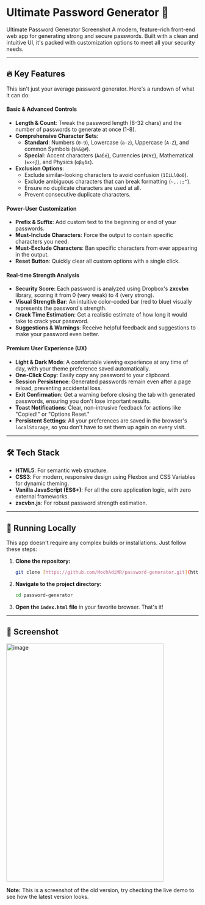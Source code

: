 # Ultimate Password Generator 🔐

Ultimate Password Generator Screenshot A modern, feature-rich front-end web app for generating strong and secure passwords. Built with a clean and intuitive UI, it's packed with customization options to meet all your security needs.

---

## 🔥 Key Features

This isn't just your average password generator. Here's a rundown of what it can do:

#### **Basic & Advanced Controls**
* **Length & Count**: Tweak the password length (8-32 chars) and the number of passwords to generate at once (1-8).
* **Comprehensive Character Sets**:
    * **Standard**: Numbers (`0-9`), Lowercase (`a-z`), Uppercase (`A-Z`), and common Symbols (`$%&@#`).
    * **Special**: Accent characters (`ÁáÉé`), Currencies (`₽€¥£`), Mathematical (`±×÷∫`), and Physics (`αβγδε`).
* **Exclusion Options**:
    * Exclude similar-looking characters to avoid confusion (`1IiLlOo0`).
    * Exclude ambiguous characters that can break formatting (`~,.:;^`).
    * Ensure no duplicate characters are used at all.
    * Prevent consecutive duplicate characters.

#### **Power-User Customization**
* **Prefix & Suffix**: Add custom text to the beginning or end of your passwords.
* **Must-Include Characters**: Force the output to contain specific characters you need.
* **Must-Exclude Characters**: Ban specific characters from ever appearing in the output.
* **Reset Button**: Quickly clear all custom options with a single click.

#### **Real-time Strength Analysis**
* **Security Score**: Each password is analyzed using Dropbox's **zxcvbn** library, scoring it from 0 (very weak) to 4 (very strong).
* **Visual Strength Bar**: An intuitive color-coded bar (red to blue) visually represents the password's strength.
* **Crack Time Estimation**: Get a realistic estimate of how long it would take to crack your password.
* **Suggestions & Warnings**: Receive helpful feedback and suggestions to make your password even better.

#### **Premium User Experience (UX)**
* **Light & Dark Mode**: A comfortable viewing experience at any time of day, with your theme preference saved automatically.
* **One-Click Copy**: Easily copy any password to your clipboard.
* **Session Persistence**: Generated passwords remain even after a page reload, preventing accidental loss.
* **Exit Confirmation**: Get a warning before closing the tab with generated passwords, ensuring you don't lose important results.
* **Toast Notifications**: Clear, non-intrusive feedback for actions like "Copied!" or "Options Reset."
* **Persistent Settings**: All your preferences are saved in the browser's `localStorage`, so you don't have to set them up again on every visit.

---

## 🛠️ Tech Stack

* **HTML5**: For semantic web structure.
* **CSS3**: For modern, responsive design using Flexbox and CSS Variables for dynamic theming.
* **Vanilla JavaScript (ES6+)**: For all the core application logic, with zero external frameworks.
* **zxcvbn.js**: For robust password strength estimation.

---

## 🚀 Running Locally

This app doesn't require any complex builds or installations. Just follow these steps:

1.  **Clone the repository:**
    ```bash
    git clone [https://github.com/MochAdiMR/password-generator.git](https://github.com/MochAdiMR/password-generator.git)
    ```
2.  **Navigate to the project directory:**
    ```bash
    cd password-generator
    ```
3.  **Open the `index.html` file** in your favorite browser. That's it!

---

## 📸 Screenshot

<img width="412" height="622" alt="image" src="https://github.com/user-attachments/assets/9a950c33-7533-412f-a7ac-d9a81c46d7c3" />

**Note:** This is a screenshot of the old version, try checking the live demo to see how the latest version looks.
